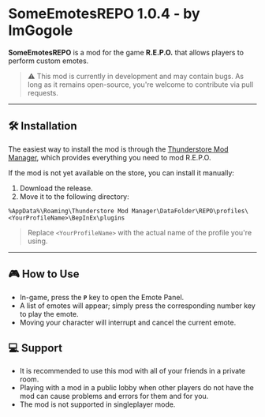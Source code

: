 # SomeEmotesREPO 1.0.4 - by ImGogole

**SomeEmotesREPO** is a mod for the game **R.E.P.O.** that allows players to perform custom emotes.

> ⚠️ This mod is currently in development and may contain bugs. As long as it remains open-source, you're welcome to contribute via pull requests.

---

## 🛠️ Installation

The easiest way to install the mod is through the [Thunderstore Mod Manager](https://www.overwolf.com/app/thunderstore-thunderstore_mod_manager), which provides everything you need to mod R.E.P.O.

If the mod is not yet available on the store, you can install it manually:

1. Download the release.
2. Move it to the following directory:

```
%AppData%\Roaming\Thunderstore Mod Manager\DataFolder\REPO\profiles\<YourProfileName>\BepInEx\plugins
```

> Replace `<YourProfileName>` with the actual name of the profile you're using.

---

## 🎮 How to Use

- In-game, press the **`P`** key to open the Emote Panel.
- A list of emotes will appear; simply press the corresponding number key to play the emote.
- Moving your character will interrupt and cancel the current emote.

## 💻 Support

- It is recommended to use this mod with all of your friends in a private room.
- Playing with a mod in a public lobby when other players do not have the mod can cause problems and errors for them and for you.
- The mod is not supported in singleplayer mode.
